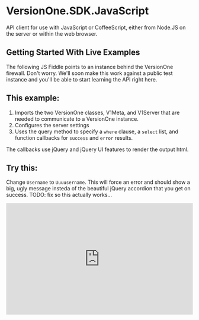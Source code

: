 # VersionOne.SDK.JavaScript 

API client for use with JavaScript or CoffeeScript, either from Node.JS on the server or within the web browser.

## Getting Started With Live Examples

The following JS Fiddle points to an instance behind the VersionOne firewall. Don't worry. We'll soon make this work against a public test instance and you'll be able to start learning the API right here.

## This example:

1. Imports the two VersionOne classes, V1Meta, and V1Server that are needed to communicate to a VersionOne instance.
2. Configures the server settings
3. Uses the query method to specify a `where` clause, a `select` list, and function callbacks for `success` and `error` results.

The callbacks use jQuery and jQuery UI features to render the output html.

## Try this:

Change `Username` to `Uuuusername`. This will force an error and should show a big, ugly message insteda of the beautiful jQuery accordion that you get on success. TODO: fix so this actually works...

<iframe style="width: 100%; height: 300px" src="http://jsfiddle.net/dFMZH/6/embedded/" allowfullscreen="allowfullscreen" frameborder="0"></iframe>